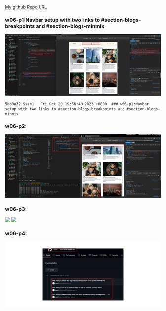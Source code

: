 [My github Repo URL](https://github.com/sssn1/1121-sweb-demo-id.git)


### w06-p1:Navbar setup with two links to #section-blogs-breakpoints and #section-blogs-minmix
![](w06-p1.png)
```
5bb3a32 Sssn1   Fri Oct 20 19:56:40 2023 +0800  ### w06-p1:Navbar setup with two links to #section-blogs-breakpoints and #section-blogs-minmix
```
### w06-p2:
![](w06-p2.png)

### w06-p3: 
![](w06-p3-1.png)
![](w06-p3-2.png)

### w06-p4:
![](w06-p4.png)